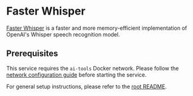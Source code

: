 # Faster Whisper

[Faster Whisper](https://github.com/guillaumekln/faster-whisper) is a faster and more memory-efficient implementation of OpenAI's Whisper speech recognition model.

## Prerequisites

This service requires the `ai-tools` Docker network. Please follow the [network configuration guide](../_docs/ai_tools_network.md) before starting the service.

For general setup instructions, please refer to the [root README](../README.md).
